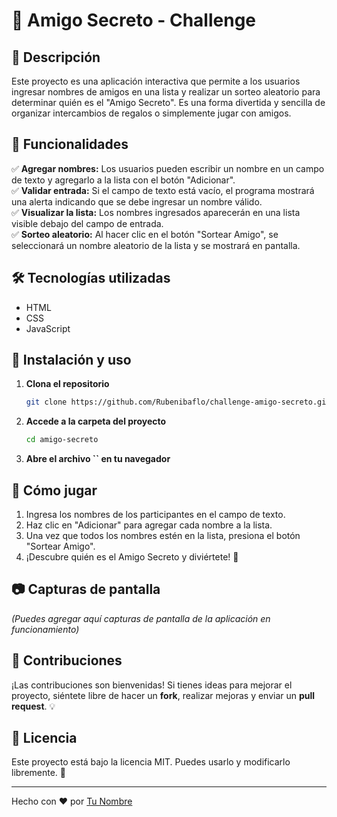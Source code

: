 # 🎉 Amigo Secreto - Challenge

## 📌 Descripción

Este proyecto es una aplicación interactiva que permite a los usuarios ingresar nombres de amigos en una lista y realizar un sorteo aleatorio para determinar quién es el "Amigo Secreto". Es una forma divertida y sencilla de organizar intercambios de regalos o simplemente jugar con amigos.

## 🎯 Funcionalidades

✅ **Agregar nombres:** Los usuarios pueden escribir un nombre en un campo de texto y agregarlo a la lista con el botón "Adicionar".\
✅ **Validar entrada:** Si el campo de texto está vacío, el programa mostrará una alerta indicando que se debe ingresar un nombre válido.\
✅ **Visualizar la lista:** Los nombres ingresados aparecerán en una lista visible debajo del campo de entrada.\
✅ **Sorteo aleatorio:** Al hacer clic en el botón "Sortear Amigo", se seleccionará un nombre aleatorio de la lista y se mostrará en pantalla.

## 🛠️ Tecnologías utilizadas

- HTML
- CSS
- JavaScript

## 🚀 Instalación y uso

1. **Clona el repositorio**
   ```bash
   git clone https://github.com/Rubenibaflo/challenge-amigo-secreto.git
   ```
2. **Accede a la carpeta del proyecto**
   ```bash
   cd amigo-secreto
   ```
3. **Abre el archivo **``** en tu navegador**

## 🎲 Cómo jugar

1. Ingresa los nombres de los participantes en el campo de texto.
2. Haz clic en "Adicionar" para agregar cada nombre a la lista.
3. Una vez que todos los nombres estén en la lista, presiona el botón "Sortear Amigo".
4. ¡Descubre quién es el Amigo Secreto y diviértete! 🎁

## 📷 Capturas de pantalla

*(Puedes agregar aquí capturas de pantalla de la aplicación en funcionamiento)*

## 📌 Contribuciones

¡Las contribuciones son bienvenidas! Si tienes ideas para mejorar el proyecto, siéntete libre de hacer un **fork**, realizar mejoras y enviar un **pull request**. 💡

## 📜 Licencia

Este proyecto está bajo la licencia MIT. Puedes usarlo y modificarlo libremente. 🎨

---

Hecho con ❤️ por [Tu Nombre](https://github.com/tu-usuario)

